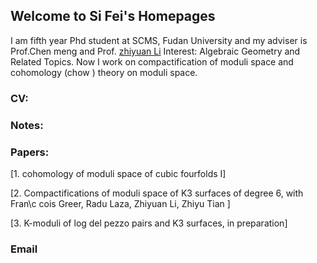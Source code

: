 ## Welcome to Si Fei's  Homepages

I am fifth year Phd student at SCMS, Fudan University and my adviser is Prof.Chen meng and Prof. [zhiyuan Li](http://homepage.fudan.edu.cn/zhiyuanli/?winzoom=1)
Interest: Algebraic Geometry and Related Topics. Now I work on compactification of moduli space and cohomology (chow ) theory on moduli space.

### CV:


### Notes:


### Papers:
[1. cohomology of moduli space of cubic fourfolds I] 

[2. Compactifications of moduli space of K3 surfaces of degree 6, with Fran\c cois Greer, Radu Laza, Zhiyuan Li, Zhiyu Tian ]

[3. K-moduli of log del pezzo pairs and K3 surfaces, in preparation]

### Email


